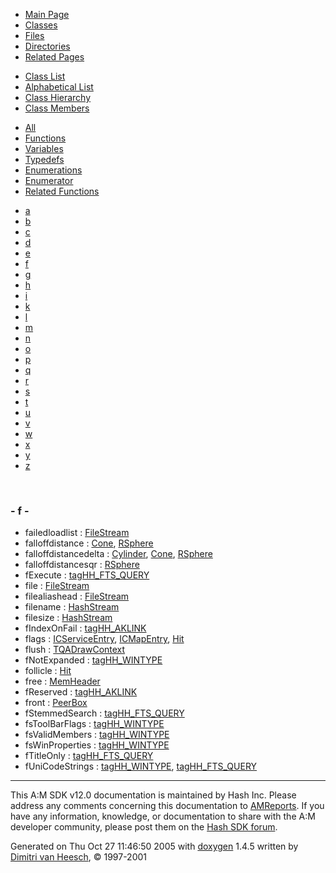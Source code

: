 <div class="tabs">

- [Main Page](index.md)
- <span id="current">[Classes](annotated.md)</span>
- [Files](files.md)
- [Directories](dirs.md)
- [Related Pages](pages.md)

</div>

<div class="tabs">

- [Class List](annotated.md)
- [Alphabetical List](classes.md)
- [Class Hierarchy](hierarchy.md)
- <span id="current">[Class Members](functions.md)</span>

</div>

<div class="tabs">

- [All](functions.md)
- [Functions](functions_func.md)
- <span id="current">[Variables](functions_vars.md)</span>
- [Typedefs](functions_type.md)
- [Enumerations](functions_enum.md)
- [Enumerator](functions_eval.md)
- [Related Functions](functions_rela.md)

</div>

<div class="tabs">

- [a](functions_vars.md#index_a)
- [b](functions_vars_0x62.md#index_b)
- [c](functions_vars_0x63.md#index_c)
- [d](functions_vars_0x64.md#index_d)
- [e](functions_vars_0x65.md#index_e)
- <span id="current">[f](functions_vars_0x66.md#index_f)</span>
- [g](functions_vars_0x67.md#index_g)
- [h](functions_vars_0x68.md#index_h)
- [i](functions_vars_0x69.md#index_i)
- [k](functions_vars_0x6b.md#index_k)
- [l](functions_vars_0x6c.md#index_l)
- [m](functions_vars_0x6d.md#index_m)
- [n](functions_vars_0x6e.md#index_n)
- [o](functions_vars_0x6f.md#index_o)
- [p](functions_vars_0x70.md#index_p)
- [q](functions_vars_0x71.md#index_q)
- [r](functions_vars_0x72.md#index_r)
- [s](functions_vars_0x73.md#index_s)
- [t](functions_vars_0x74.md#index_t)
- [u](functions_vars_0x75.md#index_u)
- [v](functions_vars_0x76.md#index_v)
- [w](functions_vars_0x77.md#index_w)
- [x](functions_vars_0x78.md#index_x)
- [y](functions_vars_0x79.md#index_y)
- [z](functions_vars_0x7a.md#index_z)

</div>

 

### <span id="index_f" class="anchor">- f -</span>

- failedloadlist : <a href="classFileStream.md#1b8c28feb10ee7732b6b83ef0ea04f96" class="el">FileStream</a>
- falloffdistance : <a href="classCone.md#9a098739ebccbb2beb925a1addf63824" class="el">Cone</a>, <a href="classRSphere.md#9a098739ebccbb2beb925a1addf63824" class="el">RSphere</a>
- falloffdistancedelta : <a href="classCylinder.md#480bbfb58eec35a1faf2785276b01fc0" class="el">Cylinder</a>, <a href="classCone.md#480bbfb58eec35a1faf2785276b01fc0" class="el">Cone</a>, <a href="classRSphere.md#480bbfb58eec35a1faf2785276b01fc0" class="el">RSphere</a>
- falloffdistancesqr : <a href="classRSphere.md#713de4549f65b5aa973d4daad99a0d16" class="el">RSphere</a>
- fExecute : <a href="structtagHH__FTS__QUERY.md#e45162df88506c578f202951b351758f" class="el">tagHH_FTS_QUERY</a>
- file : <a href="classFileStream.md#8c7dd922ad47494fc02c388e12c00eac" class="el">FileStream</a>
- filealiashead : <a href="classFileStream.md#dd224b41adc5768b5db6365edd975066" class="el">FileStream</a>
- filename : <a href="classHashStream.md#435ed7e9f07f740abf511a62c00eef6e" class="el">HashStream</a>
- filesize : <a href="classHashStream.md#11b4278c7e5a79003db77272c1ed2cf5" class="el">HashStream</a>
- fIndexOnFail : <a href="structtagHH__AKLINK.md#551ef590279eab50179412c99bf6b7bd" class="el">tagHH_AKLINK</a>
- flags : <a href="structICServiceEntry.md#4e5868d676cb634aa75b125a0f741abf" class="el">ICServiceEntry</a>, <a href="structICMapEntry.md#4e5868d676cb634aa75b125a0f741abf" class="el">ICMapEntry</a>, <a href="classHit.md#4e5868d676cb634aa75b125a0f741abf" class="el">Hit</a>
- flush : <a href="structTQADrawContext.md#86f354b8575a1a736775ae003fa344e5" class="el">TQADrawContext</a>
- fNotExpanded : <a href="structtagHH__WINTYPE.md#ddb0cf8e79254799b95e258a0e4789c5" class="el">tagHH_WINTYPE</a>
- follicle : <a href="classHit.md#44c692384dd0ffba0d5654305635e7d4" class="el">Hit</a>
- free : <a href="classMemHeader.md#aa2d6e4f578eb0cfaba23beef76c2194" class="el">MemHeader</a>
- fReserved : <a href="structtagHH__AKLINK.md#3f60e1c0b9b60654d797281f74f42a97" class="el">tagHH_AKLINK</a>
- front : <a href="classPeerBox.md#e6ec529ba185279aa0adcf93e645c7cd" class="el">PeerBox</a>
- fStemmedSearch : <a href="structtagHH__FTS__QUERY.md#979c8c2d8af4b5a4eea5420d293b8cad" class="el">tagHH_FTS_QUERY</a>
- fsToolBarFlags : <a href="structtagHH__WINTYPE.md#e3001cbbd2b58af1203e0ac2c34437f8" class="el">tagHH_WINTYPE</a>
- fsValidMembers : <a href="structtagHH__WINTYPE.md#32667622c211244b9153f668a6439457" class="el">tagHH_WINTYPE</a>
- fsWinProperties : <a href="structtagHH__WINTYPE.md#4b27c8be4017cd6b79d19784d49f0233" class="el">tagHH_WINTYPE</a>
- fTitleOnly : <a href="structtagHH__FTS__QUERY.md#68d4b5f86645c46bc38cd5e4e7a854b6" class="el">tagHH_FTS_QUERY</a>
- fUniCodeStrings : <a href="structtagHH__WINTYPE.md#befcce7f3eed0e3924f42663124f5609" class="el">tagHH_WINTYPE</a>, <a href="structtagHH__FTS__QUERY.md#befcce7f3eed0e3924f42663124f5609" class="el">tagHH_FTS_QUERY</a>

------------------------------------------------------------------------

<span class="small">This A:M SDK v12.0 documentation is maintained by Hash Inc. Please address any comments concerning this documentation to [AMReports](http://www.hash.com/reports). If you have any information, knowledge, or documentation to share with the A:M developer community, please post them on the [Hash SDK forum](http://www.hash.com/forums/index.php?showforum=11).</span>

Generated on Thu Oct 27 11:46:50 2005 with [<span class="image placeholder" original-image-src="doxygen.png" original-image-title="" height="45" width="100" align="middle" border="0">doxygen</span>](http://www.doxygen.org/index.html) 1.4.5 written by [Dimitri van Heesch](mailto:dimitri@stack.nl), © 1997-2001
